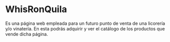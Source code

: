 # WhisRonQuila
Es una página web empleada para un futuro punto de venta de una licorería y/o vinatería.
En esta podrás adquirir y ver el catálogo de los productos que vende dicha página.
